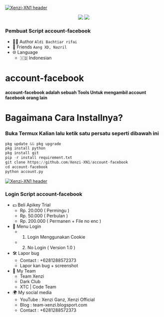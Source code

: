 [![Xenzi-XN1 header](https://i.ibb.co/JHYt4DC/20221022-102141.jpg)](https://github.com/Xenzi-XN1/)


<p align="center">
  <img src="https://visitor-badge.laobi.icu/badge?page_id=Xenzi-XN1.Xenzi-XN1" />
  <a href="https://github.com/Xenzi-XN1"><img src="https://img.shields.io/github/followers/Xenzi-XN1?label=followers&style=social"/></a>
  </a>
</p>

### Pembuat Script account-facebook

 - 👨‍🦱 Author `Aldi Bachtiar rifai`
 - 👥 Friends `Aang XD, Nazril`
 - 🌐 Language
   - 🇮🇩 Indonesian

# account-facebook
#### account-facebook adalah sebuah Tools Untuk mengambil account facebook orang lain

# Bagaimana Cara Installnya?
### Buka Termux Kalian lalu ketik satu persatu seperti dibawah ini
```python
pkg update && pkg upgrade
pkg install python
pkg install git
pip -r install requirement.txt
git clone https://github.com/Xenzi-XN1/account-facebook
cd account-facebook
python account.py
```
[![Xenzi-XN1 header](https://i.ibb.co/RTHbyyt/20221029-203056.jpg)](https://github.com/Xenzi-XN1/)
### Login Script account-facebook
 - 💵 Beli Apikey Trial 
   - Rp. 20.000 ( Permingu )
   - Rp. 50.000 ( Perbulan )
   - Rp. 200.000 ( Permanen + File no enc )
 - 📱 Menu Login
   - 01. Login Menggunakan Cookie
   - 02. No Login ( Version 1.0 )
 - 🛠️ Lapor bug
   - Contact : +6281288572373
   - Lapor kan bug + screenshot 
 - 👥 My Team
   - Team Xenzi
   - Dark Club
   - XTC | Code Team
 - 🌍 My social media
   - YouTube : Xenzi Ganz, Xenzi Official
   - Blog : team-xenzi.blogsport.com
   - Contact : +6281288572373

